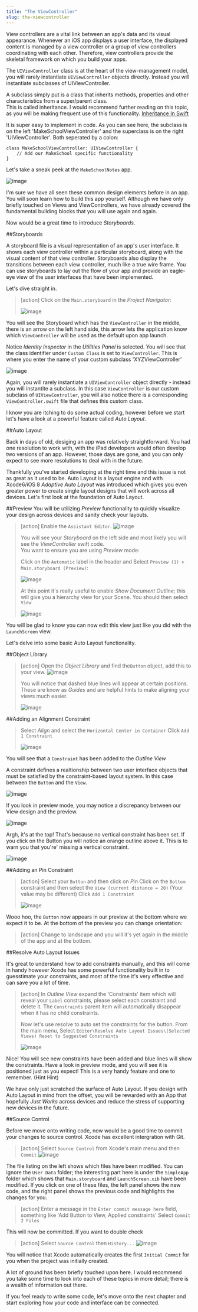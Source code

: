 ```yaml
---
title: "The ViewController"
slug: the-viewcontroller
---     
```


View controllers are a vital link between an app's data and its visual appearance. Whenever an iOS app displays a user interface, the displayed content is managed by a view controller or a group of view controllers coordinating with each other. Therefore, view controllers provide the skeletal framework on which you build your apps.

The `UIViewController` class is at the heart of the view-management model, you will rarely instantiate `UIViewController` objects directly. Instead you will instantiate subclasses of UIViewController.

A subclass simply put is a class that inherits methods, properties and other characteristics from a super/parent class.  
This is called inheritance. I would recommend further reading on this topic, as you will be making frequent use of this functionality. [Inheritance In Swift](https://developer.apple.com/library/ios/documentation/Swift/Conceptual/Swift_Programming_Language/Inheritance.html)

It is super easy to implement in code. As you can see here, the subclass is on the left 'MakeSchoolViewController' and the superclass is on the right 'UIViewController'. Both seperated by a colon: 

	class MakeSchoolViewController: UIViewController {
		// Add our MakeSchool specific functionality
	}

Let's take a sneak peek at the `MakeSchoolNotes` app.

![image](makeschool_notes_preview.png)

I'm sure we have all seen these common design elements before in an app. You will soon learn how to build this app yourself. 
Although we have only briefly touched on Views and ViewControllers, we have already covered the fundamental building blocks that you will use again and again.

Now would be a great time to introduce *Storyboards*.

##Storyboards
 
A storyboard file is a visual representation of an app's user interface. It shows each view controller within a particular storyboard, along with the visual content of that view controller. Storyboards also display the transitions between each view controller, much like a true wire frame. You can use storyboards to lay out the flow of your app and provide an eagle-eye view of the user interfaces that have been implemented.

Let's dive straight in. 

> [action]
> Click on the `Main.storyboard` in the *Project Navigator*:
>
> ![image](storyboard_1.png)

You will see the Storyboard which has the `ViewController` in the middle, there is an arrow on the left hand side, this arrow lets the application know which `ViewController` will be used as the default 
upon app launch.

Notice *Identity Inspector* in the *Utilities Panel* is selected. You will see that the class identifier under `Custom Class` is set to `ViewController`. This is where you enter the name of your custom subclass 'XYZViewController'

![image](identity_inspector.png)

Again, you will rarely instantiate a `UIViewController` object directly - instead you will instantite a subclass. In this case `ViewController` is our custom subclass of `UIViewController`, you will also
notice there is a corresponding `ViewController.swift` file that defines this custom class.

I know you are itching to do some actual coding, however before we start let's have a look at a powerful feature called *Auto Layout*.

##Auto Layout

Back in days of old, desiging an app was relatively straightforward.  You had one resolution to work with, with the iPad developers would often develop two versions of an app. However, those days 
are gone, and you can only expect to see more resolutions to deal with in the future.

Thankfully you've started developing at the right time and this issue is not as great as it used to be. Auto Layout is a layout engine and with Xcode6/iOS 8 *Adaptive Auto Layout* 
was introduced which gives you even greater power to create single layout designs that will work across all devices.  Let's first look at the foundation of Auto Layout.

##Preview
You will be utilizing *Preview* functionality to quickly visualize your design across devices and sanity check your layouts.

> [action]
> Enable the `Assistant Editor`.
> ![image](assistant_editor.png)
>
> You will see your *Storyboard* on the left side and most likely you will see the *ViewController* swift code.  
> You want to ensure you are using *Preview* mode: 
>
> Click on the `Automatic` label in the header and Select `Preview (1) > Main.storyboard (Preview)`:
>
> ![image](assistant_select_preview.png)
>
> At this point it's really useful to enable *Show Document Outline*; this will give you a hierarchy view for your Scene. You should then select `View`
>
> ![image](storyboard_outline_preview.png)

You will be glad to know you can now edit this view just like you did with the `LaunchScreen` view.

Let's delve into some basic Auto Layout functionality.

##Object Library

> [action]
> Open the *Object Library* and find the`Button` object, add this to your view.
> ![image](object_library.png)
>
> You will notice that dashed blue lines will appear at certain positions. These are know as *Guides* and are helpful hints to make aligning your views much easier.
> 
> ![image](view_guidelines.png)

##Adding an Alignment Constraint

> Select *Align* and select the `Horizontal Center in Container`
> Click `Add 1 Constraint`
>
> ![image](constraint_align.png)
 
You will see that a `Constraint` has been added to the *Outline View*
  
A constraint defines a realtionship between two user interface objects that must be satisfied by the constraint-based
layout system.  In this case between the `Button` and the `View`.
 
![image](outline_constraint.png)

If you look in preview mode, you may notice a discrepancy between our View design and the preview.

![image](preview_wrong.png)

Argh, it's at the top! That's because no vertical constraint has been set.  If you click on the Button you will notice an orange outline above it. This is to warn you that you're' missing a vertical constraint.

![image](constraint_warning.png)

##Adding an Pin Constraint

> [action]
> Select your `Button` and then click on *Pin*
> Click on the `Bottom` constraint and then select the `View (current distance = 20)` (Your value may be different)
> Click `Add 1 Constraint`
>
> ![image](constraint_pin.png)

Wooo hoo, the `Button` now appears in our preview at the bottom where we expect it to be. At the bottom of the preview you can change orientation: 

> [action] 
> Change to landscape and you will it's yet again in the middle of the app and at the bottom.

##Resolve Auto Layout Issues

It's great to understand how to add constraints manually, and this will come in handy however Xcode has some powerful functionality built in to guesstimate your constraints,
and most of the time it's very effective and can save you a lot of time.

> [action]
> In *Outline View* expand the 'Constraints' item which will reveal your `Label` constraints, please select each constraint and delete it.  The `Constraints` parent item will automatically
> disappear when it has no child constraints.
>
> Now let's use resolve to auto set the constraints for the button.
> From the main menu, Select `Editor\Resolve Auto Layout Issues\(Selected Views) Reset to Suggested Constraints`
>
> ![image](reset_constraints.png)

Nice! You will see new constraints have been added and blue lines will show the constraints. Have a look in preview mode, and you will see it is positioned
just as you expect! This is a very handy feature and one to remember. (Hint Hint)

We have only just scratched the surface of Auto Layout. If you design with Auto Layout in mind from the offset, you will be rewarded with an App that hopefully *Just Works* across devices and 
reduce the stress of supporting new devices in the future.

##Source Control

Before we move onto writing code, now would be a good time to commit your changes to source control. Xcode has excellent intergration with Git.

> [action]
> Select `Source Control` from Xcode's main menu and then `Commit`
> ![image](xcode_commit.png)
 
The file listing on the left shows which files have been modified. You can ignore the `User Data` folder; the interesting part here is under the `SimpleApp` folder which shows that `Main.storyboard` 
and `LaunchScreen.xib` have been modified. If you click on one of these files, the left panel shows the new code, and the right panel shows the previous code and highlights the changes for you.

> [action]
> Enter a message in the `Enter commit message here` field, something like 'Add Button to View, Applied constraints'
> Select `Commit 2 Files`
 
This will now be committed. If you want to double check
 
> [action]
> Select `Source Control` then `History...`
> ![image](xcode_history.png)
 
You will notice that Xcode automatically creates the first `Initial Commit` for you when the project was initially created.

A lot of ground has been briefly touched upon here. I would recommend you take some time to look into each of these topics in more detail; there is a wealth of
information out there.

If you feel ready to write some code, let's move onto the next chapter and start exploring how your code and interface can be connected.

